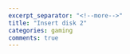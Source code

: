 ```yaml
---
excerpt_separator: "<!--more-->"
title: "Insert disk 2"
categories: gaming
comments: true
---
```


